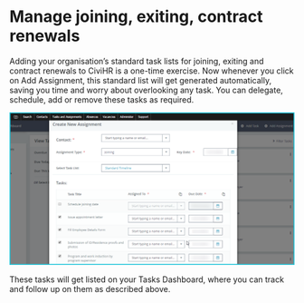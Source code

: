 Manage joining, exiting, contract renewals
==========

Adding your organisation’s standard task lists for joining, exiting and contract renewals to CiviHR is a one-time exercise. Now whenever you click on Add Assignment, this standard list will get generated automatically, saving you time and worry about overlooking any task. You can delegate, schedule, add or remove these tasks as required.

![image](../img/create-assignment.PNG)

These tasks will get listed on your Tasks Dashboard, where you can track and follow up on them as described above. 